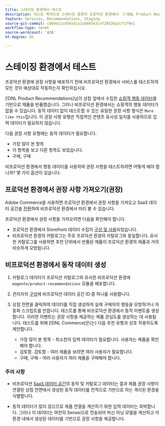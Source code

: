 ```yaml
---
title: 스테이징 환경에서 테스트
description: 테스트 목적으로 스테이징 환경의 프로덕션 환경에서  [!DNL Product Recommendations] 을(를) 사용하는 방법을 알아봅니다.
feature: Services, Recommendations, Staging
source-git-commit: cb69e11cd54a3ca1ab66543c4f28526a3cf1f9e1
workflow-type: tm+mt
source-wordcount: '426'
ht-degree: 0%

---
```


# 스테이징 환경에서 테스트

프로덕션 환경에 권장 사항을 배포하기 전에 비프로덕션 환경에서 서비스를 테스트하여 모든 것이 예상대로 작동하는지 확인하십시오.

[!DNL Product Recommendations]님이 상점 앞에서 수집한 [쇼핑객 행동 데이터](events.md)를 기반으로 제품을 반품했습니다. 그러나 비프로덕션 환경에서는 쇼핑객의 행동 데이터가 없을 수 있습니다. 동작 데이터 없이 테스트할 수 있는 유일한 권장 사항 형식은 `More like this`입니다. 이 권장 사항 유형은 직접적인 콘텐츠 유사성 일치를 사용하므로 입력 데이터가 필요하지 않습니다.

다음 권장 사항 유형에는 동작 데이터가 필요합니다.

- 가장 많이 본 항목
- 이 항목을 보고 다른 항목도 보았습니다.
- 구매, 구매

비프로덕션 환경에서 행동 데이터를 사용하여 권장 사항을 테스트하려면 어떻게 해야 합니까? 몇 가지 옵션이 있습니다.

## 프로덕션 환경에서 권장 사항 가져오기(권장)

Adobe Commerce을 사용하면 프로덕션 환경에서 권장 사항을 가져오고 SaaS 데이터 공간을 [전환](settings.md)하여 비프로덕션 환경에서 미리 볼 수 있습니다.

프로덕션 환경에서 권장 사항을 가져오려면 다음을 확인해야 합니다.

- 프로덕션 환경에서 Storefront 데이터 수집이 [구성 및 사용](install-configure.md)되었습니다.
- 비프로덕션 환경의 카탈로그는 주로 프로덕션 환경의 카탈로그와 동일합니다. 유사한 카탈로그를 사용하면 추천 단위에서 반품된 제품이 프로덕션 환경의 제품과 거의 비슷하게 모방됩니다.

## 비프로덕션 환경에서 동작 데이터 생성

1. 카탈로그 데이터가 프로덕션 카탈로그와 유사한 비프로덕션 환경에 `magento/product-recommendations` 모듈을 배포합니다.

1. 관리자의 [구성](../landing/saas.md#saas-configuration)에 비프로덕션 데이터 공간 ID 중 하나를 사용합니다.

1. 상점 전면을 클릭하여 데이터를 직접 생성하여 실제 구매자의 행동을 모방하거나 자동화 스크립트를 만듭니다. 테스트를 통해 비프로덕션 환경에서 동작 이벤트를 생성합니다. 이러한 이벤트는 권장 사항을 제공하는 제품 관심도를 생성하는 데 사용됩니다. 테스트를 위해 [!DNL Commerce]은(는) 다음 추천 유형과 상호 작용하도록 제안합니다.

   - 가장 많이 본 항목 - 최소한의 입력 데이터가 필요합니다. 사용자는 제품을 확인해야 합니다.
   - 검토함. 검토함 - 여러 제품을 보려면 여러 사용자가 필요합니다.
   - 구매, 구매 - 여러 사용자가 여러 제품을 구매해야 합니다.

### 주의 사항

- 비프로덕션 [SaaS 데이터 공간](../landing/saas.md#saas-configuration)의 동작 및 카탈로그 데이터는 결과 제품 권장 사항이 연결된 상점 전면에서 생성된 동작 데이터를 전적으로 기반으로 하는 격리된 환경을 식별합니다.

- 동작 데이터가 많지 않으므로 제품 연결을 계산하기 위한 입력 데이터는 희박합니다. 그러나 이 데이터는 여전히 Sensei으로 전송되어 머신 러닝 모델을 계산하고 이 환경 내에서 생성된 데이터를 기반으로 권장 사항을 제공합니다.
